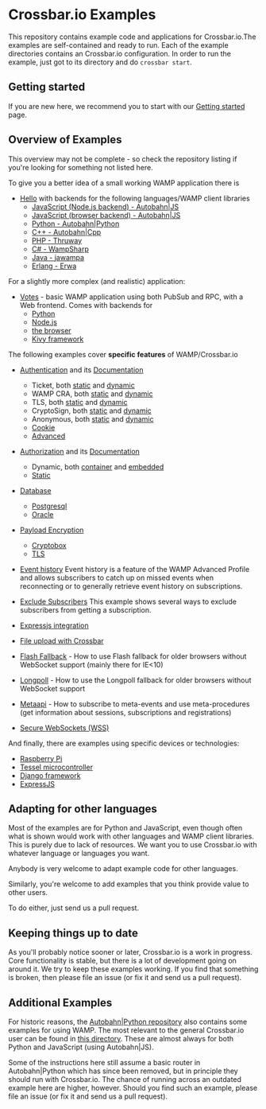 # Crossbar.io Examples

This repository contains example code and applications for Crossbar.io.The examples are self-contained and ready to run. Each of the example directories contains an Crossbar.io configuration. In order to run the example, just got to its directory and do `crossbar start`.

## Getting started
If you are new here, we recommend you to start with our [Getting started](https://crossbar.io/docs/Getting-Started/) page.

## Overview of Examples
This overview may not be complete - so check the repository listing if you're looking for something not listed here.


To give you a better idea of a small working WAMP application there is 

* [Hello](https://github.com/crossbario/crossbarexamples/tree/master/hello) with backends for the following languages/WAMP client libraries
   + [JavaScript (Node.js backend) - Autobahn|JS](https://github.com/crossbario/crossbarexamples/tree/master/hello/nodejs)
   + [JavaScript (browser backend) - Autobahn|JS](https://github.com/crossbario/crossbarexamples/tree/master/hello/browser)
   + [Python - Autobahn|Python](https://github.com/crossbario/crossbarexamples/tree/master/hello/python)
   + [C++ - Autobahn|Cpp](https://github.com/crossbario/crossbarexamples/tree/master/hello/cpp)
   + [PHP - Thruway](https://github.com/crossbario/crossbarexamples/tree/master/hello/php)
   + [C# - WampSharp](https://github.com/crossbario/crossbarexamples/tree/master/hello/csharp)
   + [Java - jawampa](https://github.com/crossbario/crossbarexamples/tree/master/hello/java)
   + [Erlang - Erwa](https://github.com/crossbario/crossbarexamples/tree/master/hello/erlang)

For a slightly more complex (and realistic) application:

* [Votes](https://github.com/crossbario/crossbar-examples/tree/master/demos/votes) - basic WAMP application using both PubSub and RPC, with a Web frontend. Comes with backends for 
   + [Python](https://github.com/crossbario/crossbar-examples/tree/master/demos/votes/python)
   + [Node.js](https://github.com/crossbario/crossbar-examples/tree/master/demos/votes/nodejs) 
   + [the browser](https://github.com/crossbario/crossbar-examples/tree/master/demos/votes/browser)
   + [Kivy framework](https://github.com/crossbario/crossbar-examples/tree/master/demos/votes/kivy)


The following examples cover **specific features** of WAMP/Crossbar.io

* [Authentication](https://github.com/crossbario/crossbar-examples/tree/master/authentication) and its [Documentation](https://crossbar.io/docs/Authentication/)

   + Ticket, both [static](https://github.com/crossbario/crossbar-examples/tree/master/authentication/ticket/static) and [dynamic](https://github.com/crossbario/crossbar-examples/tree/master/authentication/ticket/dynamic)
   + WAMP CRA, both [static](https://github.com/crossbario/crossbar-examples/tree/master/authentication/wampcra/static) and [dynamic](https://github.com/crossbario/crossbar-examples/tree/master/authentication/wampcra/dynamic)
   + TLS, both [static](https://github.com/crossbario/crossbar-examples/tree/master/authentication/tls/static) and [dynamic](https://github.com/crossbario/crossbar-examples/tree/master/authentication/tls/dynamic)
   + CryptoSign, both [static](https://github.com/crossbario/crossbar-examples/tree/master/authentication/cryptosign/static) and [dynamic](https://github.com/crossbario/crossbar-examples/tree/master/authentication/cryptosign/dynamic)
   + Anonymous, both [static](https://github.com/crossbario/crossbar-examples/tree/master/authentication/anonymous/static) and [dynamic](https://github.com/crossbario/crossbar-examples/tree/master/authentication/anonymous/dynamic)
   + [Cookie](https://github.com/crossbario/crossbar-examples/tree/master/authentication/cookie)
   + [Advanced](https://github.com/crossbario/crossbar-examples/tree/master/authentication/advanced)


* [Authorization](https://github.com/codelectron/crossbar-examples/tree/master/authorization) and its [Documentation](https://crossbar.io/docs/Authorization/)
   + Dynamic, both [container](https://github.com/crossbario/crossbar-examples/tree/master/authorization/dynamic/container) and [embedded](https://github.com/crossbario/crossbar-examples/tree/master/authorization/dynamic/embedded)
   + [Static](https://crossbar.io/docs/Authorization/#static-authorization)

* [Database](https://github.com/crossbario/crossbar-examples/tree/master/database) 
   + [Postgresql](https://github.com/crossbario/crossbar-examples/tree/master/database/postgresql) 
   + [Oracle](https://github.com/crossbario/crossbar-examples/tree/master/database/oracle/publisher) 
   
* [Payload Encryption](https://github.com/crossbario/crossbar-examples/tree/master/encryption/)
   + [Cryptobox](https://github.com/crossbario/crossbar-examples/tree/master/encryption/cryptobox)
   + [TLS](https://github.com/crossbario/crossbar-examples/tree/master/encryption/tls)
   
* [Event history](https://github.com/crossbario/crossbar-examples/tree/master/event-history)   Event history is a feature of the WAMP Advanced Profile and allows subscribers to catch up on missed events when reconnecting or to generally retrieve event history on subscriptions.

* [Exclude Subscribers](https://github.com/crossbario/crossbar-examples/tree/master/exclude_subscribers)   This example shows several ways to exclude subscribers from getting a subscription.

* [Expressjs integration](https://github.com/crossbario/crossbar-examples/tree/master/expressjs)

* [File upload with Crossbar](https://github.com/crossbario/crossbar-examples/tree/master/fileupload)
   
* [Flash Fallback](https://github.com/crossbario/crossbarexamples/tree/master/flash) - How to use Flash fallback for older browsers without WebSocket support (mainly there for IE<10)

* [Longpoll](https://github.com/crossbario/crossbarexamples/tree/master/longpoll) - How to use the Longpoll fallback for older browsers without WebSocket support
* [Metaapi](https://github.com/crossbario/crossbarexamples/tree/master/metaapi) - How to subscribe to meta-events and use meta-procedures (get information about sessions, subscriptions and registrations)
* [Secure WebSockets (WSS)](https://github.com/crossbario/crossbarexamples/tree/master/wss/python)

And finally, there are examples using specific devices or technologies:

* [Raspberry Pi](https://github.com/codelectron/crossbar-examples/tree/master/iotcookbook/device/pi)
* [Tessel microcontroller](https://github.com/codelectron/crossbar-examples/tree/master/iotcookbook/device/tessel)
* [Django framework](https://github.com/codelectron/crossbar-examples/tree/master/django/realtimemonitor)
* [ExpressJS](https://github.com/codelectron/crossbar-examples/tree/master/expressjs)


## Adapting for other languages

Most of the examples are for Python and JavaScript, even though often what is shown would work with other languages and WAMP client libraries. This is purely due to lack of resources. We want you to use Crossbar.io with whatever language or languages you want.

Anybody is very welcome to adapt example code for other languages.

Similarly, you're welcome to add examples that you think provide value to other users.

To do either, just send us a pull request.

## Keeping things up to date

As you'll probably notice sooner or later, Crossbar.io is a work in progress. Core functionality is stable, but there is a lot of development going on around it. We try to keep these examples working. If you find that something is broken, then please file an issue (or fix it and send us a pull request).

## Additional Examples

For historic reasons, the [Autobahn|Python repository](https://github.com/crossbario/autobahn-python) also contains some examples for using WAMP. The most relevant to the general Crossbar.io user can be found in [this directory](https://github.com/tavendo/AutobahnPython/tree/master/examples/twisted/wamp). These are almost always for both Python and JavaScript (using Autobahn|JS).

Some of the instructions here still assume a basic router in Autobahn|Python which has since been removed, but in principle they should run with Crossbar.io. The chance of running across an outdated example here are higher, however. Should you find such an example, please file an issue (or fix it and send us a pull request). 
